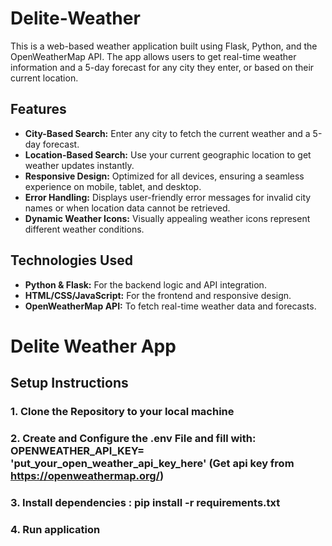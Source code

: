 # Delite-Weather
This is a web-based weather application built using Flask, Python, and the OpenWeatherMap API. The app allows users to get real-time weather information and a 5-day forecast for any city they enter, or based on their current location.

## Features

- **City-Based Search:** Enter any city to fetch the current weather and a 5-day forecast.
- **Location-Based Search:** Use your current geographic location to get weather updates instantly.
- **Responsive Design:** Optimized for all devices, ensuring a seamless experience on mobile, tablet, and desktop.
- **Error Handling:** Displays user-friendly error messages for invalid city names or when location data cannot be retrieved.
- **Dynamic Weather Icons:** Visually appealing weather icons represent different weather conditions.

## Technologies Used

- **Python & Flask:** For the backend logic and API integration.
- **HTML/CSS/JavaScript:** For the frontend and responsive design.
- **OpenWeatherMap API:** To fetch real-time weather data and forecasts.
# Delite Weather App


## Setup Instructions

### 1. Clone the Repository to your local machine
### 2. Create and Configure the .env File and fill with: OPENWEATHER_API_KEY= 'put_your_open_weather_api_key_here' (Get api key from https://openweathermap.org/)
### 3. Install dependencies : pip install -r requirements.txt
### 4. Run application
